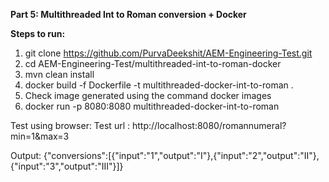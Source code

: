 **Part 5: Multithreaded Int to Roman conversion + Docker**

**Steps to run:**

1) git clone https://github.com/PurvaDeekshit/AEM-Engineering-Test.git
2) cd AEM-Engineering-Test/multithreaded-int-to-roman-docker
3) mvn clean install
4) docker build -f Dockerfile -t multithreaded-docker-int-to-roman .
5) Check image generated using the command docker images
5) docker run -p 8080:8080 multithreaded-docker-int-to-roman

Test using browser:
Test url : http://localhost:8080/romannumeral?min=1&max=3

Output:
{"conversions":[{"input":"1","output":"I"},{"input":"2","output":"II"},{"input":"3","output":"III"}]}
